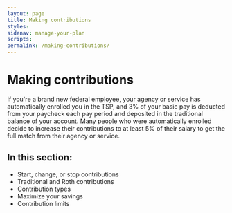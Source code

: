 ```yaml
---
layout: page
title: Making contributions
styles:
sidenav: manage-your-plan
scripts:
permalink: /making-contributions/
---
```


# Making contributions

If you're a brand new federal employee, your agency or service has automatically enrolled you in the TSP, and 3% of your basic pay is deducted from your paycheck each pay period and deposited in the traditional balance of your account. Many people who were automatically enrolled decide to increase their contributions to at least 5% of their salary to get the full match from their agency or service.

## In this section:

+ Start, change, or stop contributions
+ Traditional and Roth contributions
+ Contribution types
+ Maximize your savings
+ Contribution limits

<!-- CONTENT END -->
